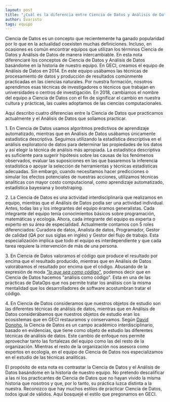 ```yaml
---
layout: post
title: "¿Cuál es la diferencia entre Ciencia de Datos y Análisis de Datos?"
author: Evaristo
tags: equipo
---
```


Ciencia de Datos es un concepto que recientemente ha ganado popularidad por lo que en la actualidad
coexisten muchas definiciones. Incluso, en ocasiones es común encontrar equipos que utilizan los
términos Ciencia de Datos y Análisis de Datos de manera intercambiable. En esta nota diferenciaré
los conceptos de Ciencia de Datos y Análisis de Datos basándome en la historia de nuestro equipo. En
GECI, creamos el equipo de Análisis de Datos en 2014. En este equipo usábamos las técnicas de
procesamiento de datos y producción de resultados comúnmente practicadas en las ciencias naturales.
Por nuestra formación, nosotros aprendimos esas técnicas de investigadores o técnicos que trabajan
en universidades o centros de investigación. En 2018, cambiamos el nombre del equipo a Ciencia de
Datos con el fin de significar el cambio en nuestra cultura y prácticas, las cuales adoptamos de las
ciencias computacionales.

Aquí describo cuatro diferencias entre la Ciencia de Datos que practicamos actualmente y el Análisis
de Datos que solíamos practicar.

1\. En Ciencia de Datos usamos algoritmos predictivos de aprendizaje automatizado, mientras que en
Análisis de Datos usábamos únicamente estadística descriptiva. Seguimos utilizando la estadística
descriptiva en el análisis exploratorio de datos para determinar las propiedades de los datos y así
elegir la técnica de análisis más apropiada. La estadística descriptiva es suficiente para sugerir
hipótesis sobre las causas de los fenómenos observados, evaluar las suposiciones en las que
basaremos la inferencia estadística o apoyar la selección de herramientas y técnicas estadísticas
adecuadas. Sin embargo, cuando necesitamos hacer predicciones o simular los efectos potenciales de
nuestras acciones, utilizamos técnicas analíticas con mayor costo computacional, como aprendizaje
automatizado, estadística bayesiana y bootstraping.

2\. La Ciencia de Datos es una actividad interdisciplinaria que realizamos en equipo, mientras que
el Análisis de Datos podía ser una actividad individual. Antes, todas las y los integrantes del
equipo éramos generalistas. Cada integrante del equipo tenía conocimientos básicos sobre
programación, matemáticas y ecología. Ahora, cada integrante del equipo es experta o experto en su
área de especialidad. Actualmente contamos con 5 roles diferenciados: Curadora de datos, Analista de
datos, Programador, Gestor de calidad (_QA_ por sus siglas en inglés) y Gestor del flujo de trabajo.
Esta especialización implica que todo el equipo es interdependiente y que cada tarea requiere la
intervención de más de una persona.

3\. En Ciencia de Datos valoramos el código que produce el resultado por encima que el resultado
producido, mientras que en Análisis de Datos valorábamos el resultado por encima que el código.
Abusando de la expresión de moda [_"lo que sea como
código"_](https://hackernoon.com/everything-as-code-explained-0ibg32a3), podemos decir que en
Ciencia de Datos hacemos "análisis como código". Esta en una de las prácticas de DataOps que nos
permite tratar los análisis con la misma mentalidad que los desarrolladores de software acostumbran
tratar el código.

4\. En Ciencia de Datos consideramos que nuestros objetos de estudio son las diferentes técnicas de
análisis de datos, mientras que en Análisis de Datos considerábamos que nuestros objetos de estudio
eran los ecosistemas que en GECI restauramos y conservamos. Según [David
Donoho](https://doi.org/10.1080/10618600.2017.1384734), la Ciencia de Datos es un campo académico
interdisciplinario, basado en evidencias, que tiene como objeto de estudio las diferentes técnicas
de análisis de datos. Este cambio de enfoque nos permite aprovechar tanto las fortalezas del equipo
como las del resto de la organización. Mientras el resto de la organización nos asesora como
expertos en ecología, en el equipo de Ciencia de Datos nos especializamos en el estudio de las
técnicas analíticas.

El propósito de esta nota es contrastar la Ciencia de Datos y el Análisis de Datos basándome en la
historia de nuestro equipo. No pretendo descalificar a las ni los practicantes de Ciencia de Datos
que no hayan vivido la misma historia que nosotros y que, por lo tanto, su práctica luzca distinta a
la nuestra. Reconozco que hay muchos estilos de practicar Ciencia de Datos, todos igual de válidos.
Aquí bosquejé el estilo que pregonamos en GECI.
